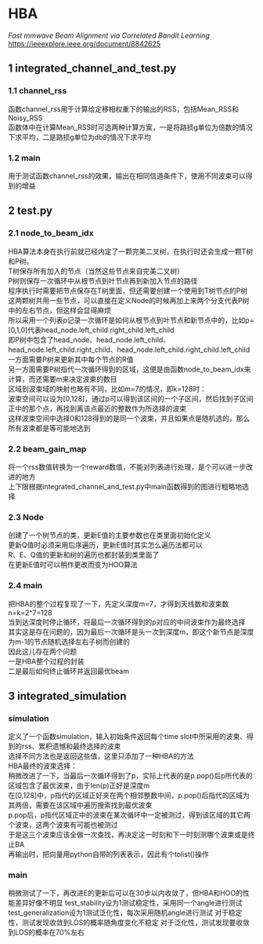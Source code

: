 # HBA
*Fast mmwave Beam Alignment via Correlated Bandit Learning*  
https://ieeexplore.ieee.org/document/8842625  
## 1 integrated_channel_and_test.py
### 1.1 channel_rss
函数channel_rss用于计算给定移相权重下的输出的RSS，包括Mean_RSS和Noisy_RSS  
函数体中在计算Mean_RSS时可选两种计算方案，一是将路损g单位为倍数的情况下求平均，二是路损g单位为db的情况下求平均
### 1.2 main
用于测试函数channel_rss的效果，输出在相同信道条件下，使用不同波束可以得到的增益  
## 2 test.py
### 2.1 node_to_beam_idx
HBA算法本身在执行前就已经内定了一颗完美二叉树，在执行时还会生成一颗T树和P树。  
T树保存所有加入的节点（当然这些节点来自完美二叉树）  
P树则保存一次循环中从根节点到叶节点再到新加入节点的路径  
程序执行时需要把节点保存在T树里面，但还需要创建一个使用到T树节点的P树  
这两颗树共用一些节点，可以直接在定义Node的时候再加上来两个分支代表P树中的左右节点，但这样会显得麻烦  
所以采用一个列表p记录一次循环是如何从根节点到叶节点和新节点中的，比如p=[0,1,0]代表head_node.left_child.right_child.left_child  
即P树中包含了head_node、head_node.left_child、head_node.left_child.right_child、head_node.left_child.right_child.left_child  
一方面需要P树来更新其中每个节点的R值  
另一方面需要P树指代一次循环得到的区域，这便是由函数node_to_beam_idx来计算，而还需要m来决定波束的数目  
区域到波束域的映射也略有不同，比如m=7的情况，即k=128时：  
波束空间可以设为[0,128]，通过p可以得到该区间的一个子区间，然后找到子区间正中的那个点，再找到离该点最近的整数作为所选择的波束  
这样波束空间中选择0和128得到的是同一个波束，并且如果点是随机选的，那么所有波束都是等可能地选到  
### 2.2 beam_gain_map
将一个rss数值转换为一个reward数值，不能对列表进行处理，是个可以进一步改进的地方  
上下限根据integrated_channel_and_test.py中main函数得到的图进行粗略地选择  
### 2.3 Node
创建了一个树节点的类，更新E值的主要参数也在类里面初始化定义  
更新Q值时必须采用后序遍历，更新E值时其实怎么遍历法都可以  
R、E、Q值的更新和树的遍历也都封装到类里面了  
在更新E值时可以稍作更改而变为HOO算法  
### 2.4 main
把HBA的整个过程复现了一下，先定义深度m=7，才得到天线数和波束数n=k=2^7=128  
当到达深度时停止循环，将最后一次循环得到的p对应的中间波束作为最终选择  
其实这是存在问题的，因为最后一次循环是头一次到深度m，即这个新节点是深度为m-1的节点随机选择左右子树而创建的  
因此这儿存在两个问题  
一是HBA整个过程的封装  
二是最后如何终止循环并返回最优beam  
## 3 integrated_simulation
### simulation
定义了一个函数simulation，输入初始条件返回每个time slot中所采用的波束、得到的rss、累积遗憾和最终选择的波束  
选择不同方法也是返回这些值，这里只添加了一种HBA的方法  
HBA最终的波束选择：  
稍微改进了一下，当最后一次循环得到了p，实际上代表的是p.pop()后p所代表的区域包含了最优波束，由于len(p)正好是深度m  
在[0,128]中，p指代的区域正好夹在两个相邻整数中间，p.pop()后指代的区域为其两倍，需要在该区域中遍历搜索找到最优波束  
p.pop后，p指代区域正中的波束在某次循环中一定被测过，得到该区域的其它两个波束，这两个波束有可能也被测过  
于是这三个波束应该全做一次查找，再决定这一时刻和下一时刻测哪个波束或是终止BA  
再输出时，把向量用python自带的列表表示，因此有个tolist()操作  
### main
稍微测试了一下，再改进E的更新后可以在30步以内收敛了，但HBA和HOO的性能差异好像不明显
test_stability设为1测试稳定性，采用同一个angle进行测试
test_generalization设为1测试泛化性，每次采用随机angle进行测试
对于稳定性，测试发现收敛到LOS的概率随角度变化不稳定
对于泛化性，测试发现要收敛到LOS的概率在70%左右
